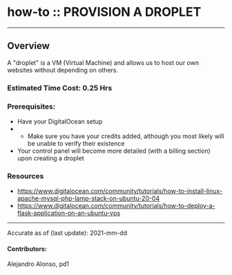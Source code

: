 # how-to :: PROVISION A DROPLET
---
## Overview
A "droplet" is a VM (Virtual Machine) and allows us to host our own websites without depending on others.

### Estimated Time Cost: 0.25 Hrs

### Prerequisites:
- Have your DigitalOcean setup
- - Make sure you have your credits added, although you most likely will be unable to verify their existence
- Your control panel will become more detailed (with a billing section) upon creating a droplet

### Resources
* https://www.digitalocean.com/community/tutorials/how-to-install-linux-apache-mysql-php-lamp-stack-on-ubuntu-20-04
* https://www.digitalocean.com/community/tutorials/how-to-deploy-a-flask-application-on-an-ubuntu-vps
---

Accurate as of (last update): 2021-mm-dd

#### Contributors:   
Alejandro Alonso, pd1  
